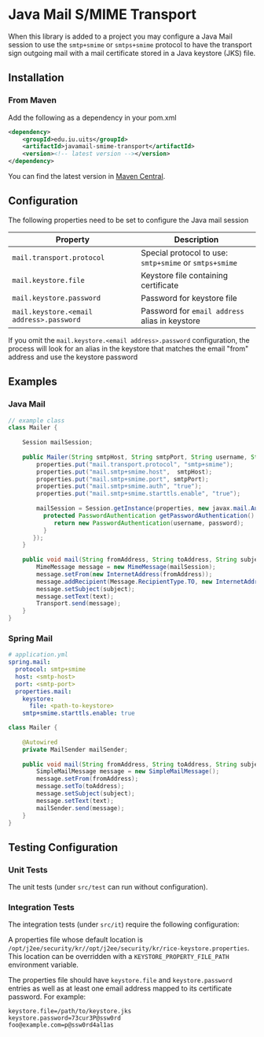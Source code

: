 # Java Mail S/MIME Transport

When this library is added to a project you may configure a Java Mail session to use the `smtp+smime` or `smtps+smime` protocol to have the transport sign outgoing mail with a mail certificate stored in a Java keystore (JKS) file.

## Installation
### From Maven
Add the following as a dependency in your pom.xml
```xml
<dependency>
    <groupId>edu.iu.uits</groupId>
    <artifactId>javamail-smime-transport</artifactId>
    <version><!-- latest version --></version>
</dependency>
```

You can find the latest version in [Maven Central](https://search.maven.org/#search%7Cgav%7C1%7Cg%3A%22edu.iu.uits%22%20AND%20a%3A%22javamail-smime-transport%22).

## Configuration
The following properties need to be set to configure the Java mail session

| Property                                | Description |
|-----------------------------------------|-------------|
| `mail.transport.protocol`                 | Special protocol to use: `smtp+smime` or `smtps+smime` |
| `mail.keystore.file`                      | Keystore file containing certificate |
| `mail.keystore.password`                  | Password for keystore file |
| `mail.keystore.<email address>.password`  | Password for `email address` alias in keystore |
 
If you omit the `mail.keystore.<email address>.password` configuration, the process will look for an alias 
in the keystore that matches the email "from" address and use the keystore password 

## Examples

### Java Mail
```java
// example class
class Mailer {
    
    Session mailSession;
    
    public Mailer(String smtpHost, String smtpPort, String username, String password) {
        properties.put("mail.transport.protocol", "smtp+smime");
        properties.put("mail.smtp+smime.host",  smtpHost);
        properties.put("mail.smtp+smime.port", smtpPort);
        properties.put("mail.smtp+smime.auth", "true");
        properties.put("mail.smtp+smime.starttls.enable", "true");
        
        mailSession = Session.getInstance(properties, new javax.mail.Authenticator() {
          protected PasswordAuthentication getPasswordAuthentication() {
             return new PasswordAuthentication(username, password);
          }
       });        
    }
    
    public void mail(String fromAddress, String toAddress, String subject, String text) {
        MimeMessage message = new MimeMessage(mailSession);
        message.setFrom(new InternetAddress(fromAddress));
        message.addRecipient(Message.RecipientType.TO, new InternetAddress(toAddress));
        message.setSubject(subject);
        message.setText(text);
        Transport.send(message);        
    }
}
```

### Spring Mail
```yml
# application.yml
spring.mail:
  protocol: smtp+smime
  host: <smtp-host>
  port: <smtp-port>
  properties.mail:
    keystore:
      file: <path-to-keystore>
    smtp+smime.starttls.enable: true
```

```java
class Mailer {
    
    @Autowired
    private MailSender mailSender;
    
    public void mail(String fromAddress, String toAddress, String subject, String text) {
        SimpleMailMessage message = new SimpleMailMessage();
        message.setFrom(fromAddress);
        message.setTo(toAddress);
        message.setSubject(subject);
        message.setText(text);
        mailSender.send(message);        
    }    
}
```

## Testing Configuration

### Unit Tests

The unit tests (under `src/test` can run without configuration). 

### Integration Tests

The integration tests (under `src/it`) require the following configuration:

A properties file whose default location is `/opt/j2ee/security/kr//opt/j2ee/security/kr/rice-keystore.properties`. This location can be overridden with a `KEYSTORE_PROPERTY_FILE_PATH` environment variable. 

The properties file should have `keystore.file` and `keystore.password` entries as well as at least one email address mapped to its certificate password. For example:

```properties
keystore.file=/path/to/keystore.jks
keystore.password=73cur3P@ssw0rd
foo@example.com=p@ssw0rd4al1as
```
